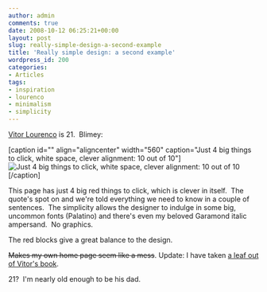 ```yaml
---
author: admin
comments: true
date: 2008-10-12 06:25:21+00:00
layout: post
slug: really-simple-design-a-second-example
title: 'Really simple design: a second example'
wordpress_id: 200
categories:
- Articles
tags:
- inspiration
- lourenco
- minimalism
- simplicity
---
```


[Vitor Lourenco](http://www.vlourenco.com/) is 21.  Blimey:

[caption id="" align="aligncenter" width="560" caption="Just 4 big things to click, white space, clever alignment: 10 out of 10"]![Just 4 big things to click, white space, clever alignment: 10 out of 10](http://farm4.static.flickr.com/3181/2933017693_8b6241884c_o.jpg)[/caption]

This page has just 4 big red things to click, which is clever in itself.  The quote's spot on and we're told everything we need to know in a couple of sentences.  The simplicity allows the designer to indulge in some big, uncommon fonts (Palatino) and there's even my beloved Garamond italic ampersand.  No graphics.

The red blocks give a great balance to the design.

<del>Makes my own home page seem like a mess</del>.  Update: I have taken [a leaf out of Vitor's book](http://leonpaternoster.com).

21?  I'm nearly old enough to be his dad.
